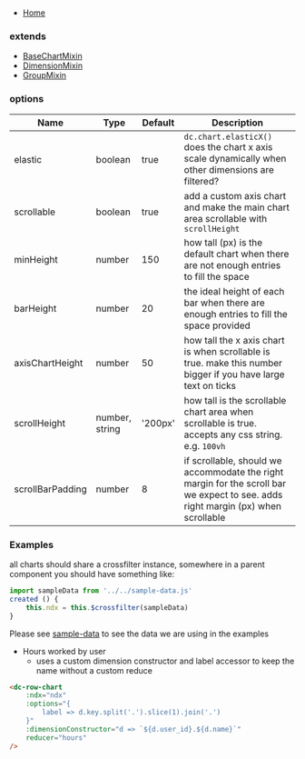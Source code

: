 # <dc-row-chart>
- [Home](../../../#available-components)

### extends
- [BaseChartMixin](../../mixins#base-chart)
- [DimensionMixin](../../mixins/#dimension)
- [GroupMixin]('../../mixins/#group)

### options
| Name | Type | Default | Description |
| --- | --- | --- | --- |
| elastic | boolean | true | `dc.chart.elasticX()` does the chart x axis scale dynamically when other dimensions are filtered? |
| scrollable | boolean | true | add a custom axis chart and make the main chart area scrollable with `scrollHeight` |
| minHeight | number | 150 | how tall (px) is the default chart when there are not enough entries to fill the space |
| barHeight | number | 20 | the ideal height of each bar when there are enough entries to fill the space provided |
| axisChartHeight | number | 50 | how tall the x axis chart is when scrollable is true. make this number bigger if you have large text on ticks |
| scrollHeight | number, string | '200px' | how tall is the scrollable chart area when scrollable is true. accepts any css string. e.g. `100vh` |
| scrollBarPadding | number | 8 | if scrollable, should we accommodate the right margin for the scroll bar we expect to see. adds right margin (px) when scrollable |


### Examples
all charts should share a crossfilter instance, somewhere in a parent component you should have something like:
```javascript
import sampleData from '../../sample-data.js'
created () {
	this.ndx = this.$crossfilter(sampleData)
}
```
Please see [sample-data](../../sample-data.js) to see the data we are using in the examples

- Hours worked by user
	* uses a custom dimension constructor and label accessor to keep the name without a custom reduce
```html
<dc-row-chart
	:ndx="ndx"
	:options="{
		label => d.key.split('.').slice(1).join('.')
	}"
	:dimensionConstructor="d => `${d.user_id}.${d.name}`"
	reducer="hours"
/>
```
